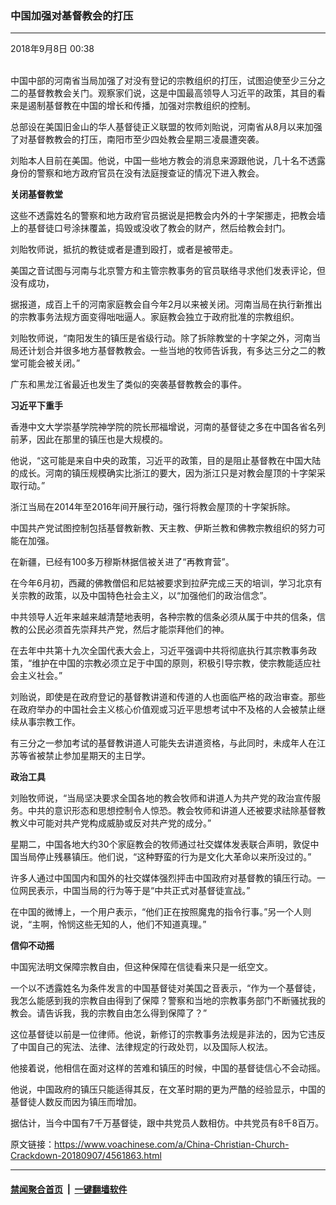 ### 中国加强对基督教会的打压
------------------------

<div class="published">
 <span class="date" title="中国时间">
  <time datetime="2018-09-08T00:38:07+08:00">
   2018年9月8日 00:38
  </time>
 </span>
</div>
<br/>
<div class="wsw">
 <p>
  中国中部的河南省当局加强了对没有登记的宗教组织的打压，试图迫使至少三分之二的基督教教会关门。观察家们说，这是中国最高领导人习近平的政策，其目的看来是遏制基督教在中国的增长和传播，加强对宗教组织的控制。
 </p>
 <p>
  总部设在美国旧金山的华人基督徒正义联盟的牧师刘貽说，河南省从8月以来加强了对基督教教会的打压，南阳市至少四处教会星期三凌晨遭突袭。
 </p>
 <p>
  刘貽本人目前在美国。他说，中国一些地方教会的消息来源跟他说，几十名不透露身份的警察和地方政府官员在没有法庭搜查证的情况下进入教会。
 </p>
 <p>
  <strong>
   关闭基督教堂
  </strong>
 </p>
 <p>
  这些不透露姓名的警察和地方政府官员据说是把教会内外的十字架挪走，把教会墙上的基督徒口号涂抹覆盖，捣毁或没收了教会的财产，然后给教会封门。
 </p>
 <p>
  刘貽牧师说，抵抗的教徒或者是遭到殴打，或者是被带走。
 </p>
 <p>
  美国之音试图与河南与北京警方和主管宗教事务的官员联络寻求他们发表评论，但没有成功，
 </p>
 <p>
  据报道，成百上千的河南家庭教会自今年2月以来被关闭。河南当局在执行新推出的宗教事务法规方面变得咄咄逼人。家庭教会独立于政府批准的宗教组织。
 </p>
 <p>
  刘貽牧师说，“南阳发生的镇压是省级行动。除了拆除教堂的十字架之外，河南当局还计划合并很多地方基督教教会。一些当地的牧师告诉我，有多达三分之二的教堂可能会被关闭。”
 </p>
 <p>
  广东和黑龙江省最近也发生了类似的突袭基督教教会的事件。
 </p>
 <p>
  <strong>
   习近平下重手
  </strong>
 </p>
 <p>
  香港中文大学崇基学院神学院的院长邢福增说，河南的基督徒之多在中国各省名列前茅，因此在那里的镇压也是大规模的。
 </p>
 <p>
  他说，“这可能是来自中央的政策，习近平的政策，目的是阻止基督教在中国大陆的成长。河南的镇压规模确实比浙江的要大，因为浙江只是对教会屋顶的十字架采取行动。”
 </p>
 <p>
  浙江当局在2014年至2016年间开展行动，强行将教会屋顶的十字架拆除。
 </p>
 <p>
  中国共产党试图控制包括基督教新教、天主教、伊斯兰教和佛教宗教组织的努力可能在加强。
 </p>
 <p>
  在新疆，已经有100多万穆斯林据信被关进了“再教育营”。
 </p>
 <p>
  在今年6月初，西藏的佛教僧侣和尼姑被要求到拉萨完成三天的培训，学习北京有关宗教的政策，以及中国特色社会主义，以“加强他们的政治信念”。
 </p>
 <p>
  中共领导人近年来越来越清楚地表明，各种宗教的信条必须从属于中共的信条，信教的公民必须首先崇拜共产党，然后才能崇拜他们的神。
 </p>
 <p>
  在去年中共第十九次全国代表大会上，习近平强调中共将彻底执行其宗教事务政策，“维护在中国的宗教必须立足于中国的原则，积极引导宗教，使宗教能适应社会主义社会。”
 </p>
 <p>
  刘贻说，即使是在政府登记的基督教讲道和传道的人也面临严格的政治审查。那些在政府举办的中国社会主义核心价值观或习近平思想考试中不及格的人会被禁止继续从事宗教工作。
 </p>
 <p>
  有三分之一参加考试的基督教讲道人可能失去讲道资格，与此同时，未成年人在江苏等省被禁止参加星期天的主日学。
 </p>
 <p>
  <strong>
   政治工具
  </strong>
 </p>
 <p>
  刘贻牧师说，“当局坚决要求全国各地的教会牧师和讲道人为共产党的政治宣传服务。中共的意识形态和思想控制令人惊恐。教会牧师和讲道人还被要求祛除基督教教义中可能对共产党构成威胁或反对共产党的成分。”
 </p>
 <p>
  星期二，中国各地大约30个家庭教会的牧师通过社交媒体发表联合声明，敦促中国当局停止残暴镇压。他们说，“这种野蛮的行为是文化大革命以来所没过的。”
 </p>
 <p>
  许多人通过中国国内和国外的社交媒体强烈抨击中国政府对基督教的镇压行动。一位网民表示，中国当局的行为等于是“中共正式对基督徒宣战。”
 </p>
 <p>
  在中国的微博上，一个用户表示，“他们正在按照魔鬼的指令行事。”另一个人则说，“主啊，怜悯这些无知的人，他们不知道真理。”
 </p>
 <p>
  <strong>
   信仰不动摇
  </strong>
 </p>
 <p>
  中国宪法明文保障宗教自由，但这种保障在信徒看来只是一纸空文。
 </p>
 <p>
  一个以不透露姓名为条件发言的中国基督徒对美国之音表示，“作为一个基督徒，我怎么能感到我的宗教自由得到了保障？警察和当地的宗教事务部门不断骚扰我的教会。请告诉我，我的宗教自由怎么得到保障了？”
 </p>
 <p>
  这位基督徒以前是一位律师。他说，新修订的宗教事务法规是非法的，因为它违反了中国自己的宪法、法律、法律规定的行政处罚，以及国际人权法。
 </p>
 <p>
  他接着说，他相信在面对这样的苦难和镇压的时候，中国的基督徒信心不会动摇。
 </p>
 <p>
  他说，中国政府的镇压只能适得其反，在文革时期的更为严酷的经验显示，中国的基督徒人数反而因为镇压而增加。
 </p>
 <p>
  据估计，当今中国有7千万基督徒，跟中共党员人数相仿。中共党员有8千8百万。
 </p>
</div>

原文链接：https://www.voachinese.com/a/China-Christian-Church-Crackdown-20180907/4561863.html


------------------------
#### [禁闻聚合首页](https://github.com/gfw-breaker/banned-news/blob/master/README.md) &nbsp;|&nbsp;  [一键翻墙软件](https://github.com/gfw-breaker/nogfw/blob/master/README.md)